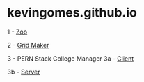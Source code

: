 # kevingomes.github.io

1 - [Zoo](https://kevingomes.github.io/assignment-1/)

2 - [Grid Maker](https://kevingomes.github.io/assignment-2/)

3 - PERN Stack College Manager
  3a - [Client](https://github.com/KevinGomes/final-project-client)
  
  3b - [Server](https://github.com/KevinGomes/final-project-server)
